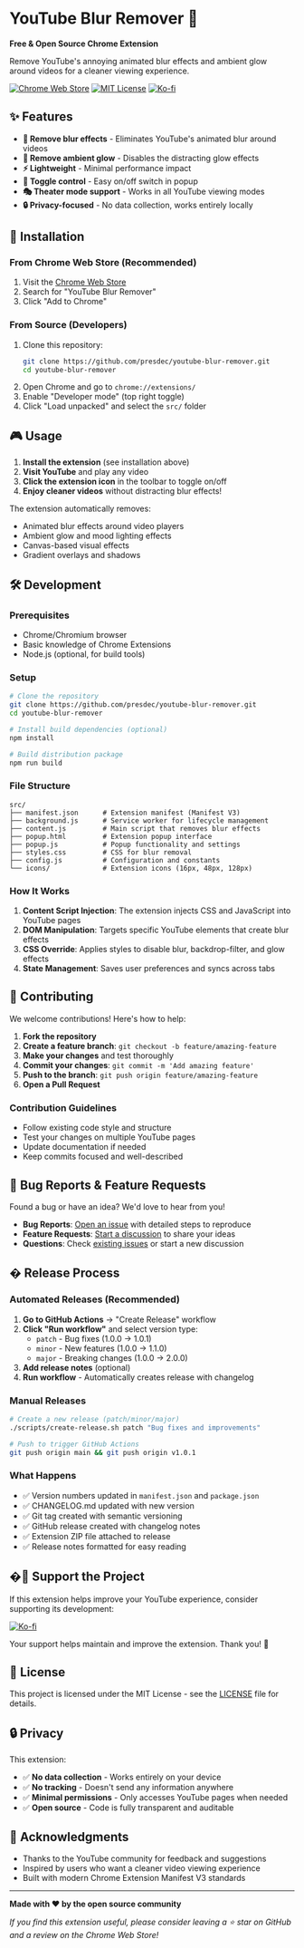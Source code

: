 # YouTube Blur Remover 🚫

**Free & Open Source Chrome Extension**

Remove YouTube's annoying animated blur effects and ambient glow around videos for a cleaner viewing experience.

[![Chrome Web Store](https://img.shields.io/badge/Chrome-Web%20Store-green?style=flat&logo=google-chrome)](https://chrome.google.com/webstore)
[![MIT License](https://img.shields.io/badge/License-MIT-blue.svg)](LICENSE)
[![Ko-fi](https://img.shields.io/badge/Support%20on-Ko--fi-red?style=flat&logo=ko-fi)](https://ko-fi.com/presdec)

## ✨ Features

- **🎯 Remove blur effects** - Eliminates YouTube's animated blur around videos
- **🌟 Remove ambient glow** - Disables the distracting glow effects
- **⚡ Lightweight** - Minimal performance impact
- **🔄 Toggle control** - Easy on/off switch in popup
- **🎭 Theater mode support** - Works in all YouTube viewing modes
- **🔒 Privacy-focused** - No data collection, works entirely locally

## 🚀 Installation

### From Chrome Web Store (Recommended)

1. Visit the [Chrome Web Store](https://chrome.google.com/webstore)
2. Search for "YouTube Blur Remover"
3. Click "Add to Chrome"

### From Source (Developers)

1. Clone this repository:
   ```bash
   git clone https://github.com/presdec/youtube-blur-remover.git
   cd youtube-blur-remover
   ```
2. Open Chrome and go to `chrome://extensions/`
3. Enable "Developer mode" (top right toggle)
4. Click "Load unpacked" and select the `src/` folder

## 🎮 Usage

1. **Install the extension** (see installation above)
2. **Visit YouTube** and play any video
3. **Click the extension icon** in the toolbar to toggle on/off
4. **Enjoy cleaner videos** without distracting blur effects!

The extension automatically removes:

- Animated blur effects around video players
- Ambient glow and mood lighting effects
- Canvas-based visual effects
- Gradient overlays and shadows

## 🛠️ Development

### Prerequisites

- Chrome/Chromium browser
- Basic knowledge of Chrome Extensions
- Node.js (optional, for build tools)

### Setup

```bash
# Clone the repository
git clone https://github.com/presdec/youtube-blur-remover.git
cd youtube-blur-remover

# Install build dependencies (optional)
npm install

# Build distribution package
npm run build
```

### File Structure

```
src/
├── manifest.json      # Extension manifest (Manifest V3)
├── background.js      # Service worker for lifecycle management
├── content.js         # Main script that removes blur effects
├── popup.html         # Extension popup interface
├── popup.js           # Popup functionality and settings
├── styles.css         # CSS for blur removal
├── config.js          # Configuration and constants
└── icons/             # Extension icons (16px, 48px, 128px)
```

### How It Works

1. **Content Script Injection**: The extension injects CSS and JavaScript into YouTube pages
2. **DOM Manipulation**: Targets specific YouTube elements that create blur effects
3. **CSS Override**: Applies styles to disable blur, backdrop-filter, and glow effects
4. **State Management**: Saves user preferences and syncs across tabs

## 🤝 Contributing

We welcome contributions! Here's how to help:

1. **Fork the repository**
2. **Create a feature branch**: `git checkout -b feature/amazing-feature`
3. **Make your changes** and test thoroughly
4. **Commit your changes**: `git commit -m 'Add amazing feature'`
5. **Push to the branch**: `git push origin feature/amazing-feature`
6. **Open a Pull Request**

### Contribution Guidelines

- Follow existing code style and structure
- Test your changes on multiple YouTube pages
- Update documentation if needed
- Keep commits focused and well-described

## 🐛 Bug Reports & Feature Requests

Found a bug or have an idea? We'd love to hear from you!

- **Bug Reports**: [Open an issue](https://github.com/presdec/youtube-blur-remover/issues) with detailed steps to reproduce
- **Feature Requests**: [Start a discussion](https://github.com/presdec/youtube-blur-remover/discussions) to share your ideas
- **Questions**: Check [existing issues](https://github.com/presdec/youtube-blur-remover/issues) or start a new discussion

## � Release Process

### Automated Releases (Recommended)

1. **Go to GitHub Actions** → "Create Release" workflow
2. **Click "Run workflow"** and select version type:
   - `patch` - Bug fixes (1.0.0 → 1.0.1)
   - `minor` - New features (1.0.0 → 1.1.0)
   - `major` - Breaking changes (1.0.0 → 2.0.0)
3. **Add release notes** (optional)
4. **Run workflow** - Automatically creates release with changelog

### Manual Releases

```bash
# Create a new release (patch/minor/major)
./scripts/create-release.sh patch "Bug fixes and improvements"

# Push to trigger GitHub Actions
git push origin main && git push origin v1.0.1
```

### What Happens

- ✅ Version numbers updated in `manifest.json` and `package.json`
- ✅ CHANGELOG.md updated with new version
- ✅ Git tag created with semantic versioning
- ✅ GitHub release created with changelog notes
- ✅ Extension ZIP file attached to release
- ✅ Release notes formatted for easy reading

## �💖 Support the Project

If this extension helps improve your YouTube experience, consider supporting its development:

[![Ko-fi](https://ko-fi.com/img/githubbutton_sm.svg)](https://ko-fi.com/presdec)

Your support helps maintain and improve the extension. Thank you! 🙏

## 📄 License

This project is licensed under the MIT License - see the [LICENSE](LICENSE) file for details.

## 🔒 Privacy

This extension:

- ✅ **No data collection** - Works entirely on your device
- ✅ **No tracking** - Doesn't send any information anywhere
- ✅ **Minimal permissions** - Only accesses YouTube pages when needed
- ✅ **Open source** - Code is fully transparent and auditable

## 🌟 Acknowledgments

- Thanks to the YouTube community for feedback and suggestions
- Inspired by users who want a cleaner video viewing experience
- Built with modern Chrome Extension Manifest V3 standards

---

**Made with ❤️ by the open source community**

_If you find this extension useful, please consider leaving a ⭐ star on GitHub and a review on the Chrome Web Store!_
